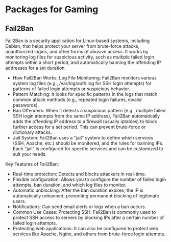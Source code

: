 # Packages for Gaming

## Fail2Ban

Fail2Ban is a security application for Linux-based systems, including Debian, that helps protect your server from brute-force attacks, unauthorized logins, and other forms of abusive access. It works by monitoring log files for suspicious activity, such as multiple failed login attempts within a short period, and automatically banning the offending IP addresses for a set duration.

* How Fail2Ban Works: Log File Monitoring: Fail2Ban monitors various system log files (e.g., /var/log/auth.log for SSH login attempts) for patterns of failed login attempts or suspicious behavior.
* Pattern Matching: It looks for specific patterns in the logs that match common attack methods (e.g., repeated login failures, invalid passwords).
* Ban Offenders: When it detects a suspicious pattern (e.g., multiple failed SSH login attempts from the same IP address), Fail2Ban automatically adds the offending IP address to a firewall (usually iptables) to block further access for a set period. This can prevent brute-force or dictionary attacks.
* Jail System: Fail2Ban uses a "jail" system to define which services (SSH, Apache, etc.) should be monitored, and the rules for banning IPs. Each "jail" is configured for specific services and can be customized to suit your needs.

Key Features of Fail2Ban:

* Real-time protection: Detects and blocks attackers in real-time.
*  Flexible configuration: Allows you to configure the number of failed login attempts, ban duration, and which log files to monitor.
*  Automatic unblocking: After the ban duration expires, the IP is automatically unbanned, preventing permanent blocking of legitimate users.
*  Notifications: Can send email alerts or logs when a ban occurs.
*  Common Use Cases: Protecting SSH: Fail2Ban is commonly used to protect SSH access to servers by blocking IPs after a certain number of failed login attempts.
* Protecting web applications: It can also be configured to protect web services like Apache, Nginx, and others from brute-force login attempts.
